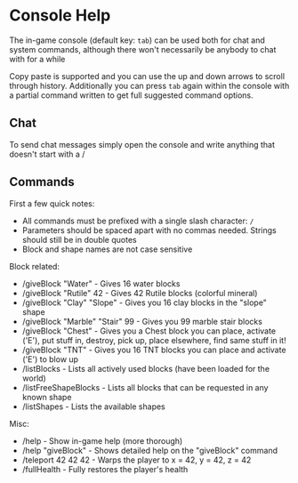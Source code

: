 Console Help
===============================

The in-game console (default key: `tab`) can be used both for chat and system commands, although there won't necessarily be anybody to chat with for a while

Copy paste is supported and you can use the up and down arrows to scroll through history. Additionally you can press `tab` again within the console with a partial command written to get full suggested command options.

Chat
---------

To send chat messages simply open the console and write anything that doesn't start with a /

Commands
---------

First a few quick notes:
* All commands must be prefixed with a single slash character: `/`
* Parameters should be spaced apart with no commas needed. Strings should still be in double quotes
* Block and shape names are not case sensitive

Block related:
* /giveBlock "Water" - Gives 16 water blocks
* /giveBlock "Rutile" 42 - Gives 42 Rutile blocks (colorful mineral)
* /giveBlock "Clay" "Slope" - Gives you 16 clay blocks in the "slope" shape
* /giveBlock "Marble" "Stair" 99 - Gives you 99 marble stair blocks
* /giveBlock "Chest" - Gives you a Chest block you can place, activate ('E'), put stuff in, destroy, pick up, place elsewhere, find same stuff in it!
* /giveBlock "TNT" - Gives you 16 TNT blocks you can place and activate ('E') to blow up
* /listBlocks - Lists all actively used blocks (have been loaded for the world)
* /listFreeShapeBlocks - Lists all blocks that can be requested in any known shape
* /listShapes - Lists the available shapes

Misc:
* /help - Show in-game help (more thorough)
* /help "giveBlock" - Shows detailed help on the "giveBlock" command
* /teleport 42 42 42 - Warps the player to x = 42, y = 42, z = 42
* /fullHealth - Fully restores the player's health

